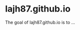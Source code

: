 
# lajh87.github.io

<!-- badges: start -->
<!-- badges: end -->

The goal of lajh87.github.io is to ...

